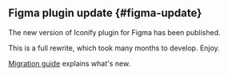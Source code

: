 ## Figma plugin update {#figma-update}

The new version of Iconify plugin for Figma has been published.

This is a full rewrite, which took many months to develop. Enjoy.

[Migration guide](/docs/design/figma/update-2024.md) explains what's new.

